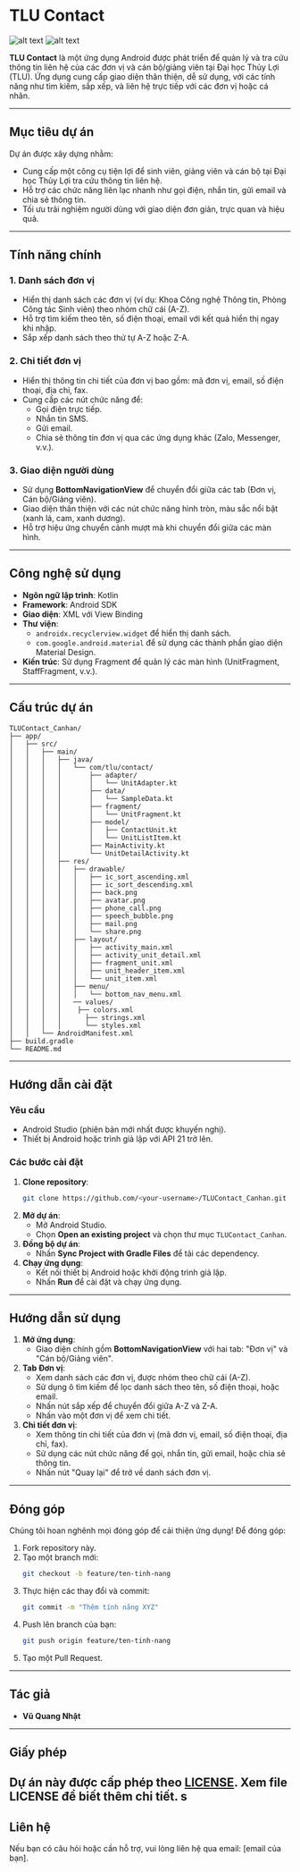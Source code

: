 # TLU Contact

![alt text](image.png) ![alt text](image-1.png)

**TLU Contact** là một ứng dụng Android được phát triển để quản lý và tra cứu thông tin liên hệ của các đơn vị và cán bộ/giảng viên tại Đại học Thủy Lợi (TLU). Ứng dụng cung cấp giao diện thân thiện, dễ sử dụng, với các tính năng như tìm kiếm, sắp xếp, và liên hệ trực tiếp với các đơn vị hoặc cá nhân.

---

## Mục tiêu dự án

Dự án được xây dựng nhằm:

- Cung cấp một công cụ tiện lợi để sinh viên, giảng viên và cán bộ tại Đại học Thủy Lợi tra cứu thông tin liên hệ.
- Hỗ trợ các chức năng liên lạc nhanh như gọi điện, nhắn tin, gửi email và chia sẻ thông tin.
- Tối ưu trải nghiệm người dùng với giao diện đơn giản, trực quan và hiệu quả.

---

## Tính năng chính

### 1. Danh sách đơn vị
- Hiển thị danh sách các đơn vị (ví dụ: Khoa Công nghệ Thông tin, Phòng Công tác Sinh viên) theo nhóm chữ cái (A-Z).
- Hỗ trợ tìm kiếm theo tên, số điện thoại, email với kết quả hiển thị ngay khi nhập.
- Sắp xếp danh sách theo thứ tự A-Z hoặc Z-A.

### 2. Chi tiết đơn vị
- Hiển thị thông tin chi tiết của đơn vị bao gồm: mã đơn vị, email, số điện thoại, địa chỉ, fax.
- Cung cấp các nút chức năng để:
    - Gọi điện trực tiếp.
    - Nhắn tin SMS.
    - Gửi email.
    - Chia sẻ thông tin đơn vị qua các ứng dụng khác (Zalo, Messenger, v.v.).

### 3. Giao diện người dùng
- Sử dụng **BottomNavigationView** để chuyển đổi giữa các tab (Đơn vị, Cán bộ/Giảng viên).
- Giao diện thân thiện với các nút chức năng hình tròn, màu sắc nổi bật (xanh lá, cam, xanh dương).
- Hỗ trợ hiệu ứng chuyển cảnh mượt mà khi chuyển đổi giữa các màn hình.

---

## Công nghệ sử dụng

- **Ngôn ngữ lập trình**: Kotlin
- **Framework**: Android SDK
- **Giao diện**: XML với View Binding
- **Thư viện**:
    - `androidx.recyclerview.widget` để hiển thị danh sách.
    - `com.google.android.material` để sử dụng các thành phần giao diện Material Design.
- **Kiến trúc**: Sử dụng Fragment để quản lý các màn hình (UnitFragment, StaffFragment, v.v.).

---

## Cấu trúc dự án

```
TLUContact_Canhan/
├── app/
│   ├── src/
│   │   ├── main/
│   │   │   ├── java/
│   │   │   │   └── com/tlu/contact/
│   │   │   │       ├── adapter/
│   │   │   │       │   └── UnitAdapter.kt
│   │   │   │       ├── data/
│   │   │   │       │   └── SampleData.kt
│   │   │   │       ├── fragment/
│   │   │   │       │   └── UnitFragment.kt
│   │   │   │       ├── model/
│   │   │   │       │   ├── ContactUnit.kt
│   │   │   │       │   └── UnitListItem.kt
│   │   │   │       ├── MainActivity.kt
│   │   │   │       └── UnitDetailActivity.kt
│   │   │   ├── res/
│   │   │   │   ├── drawable/
│   │   │   │   │   ├── ic_sort_ascending.xml
│   │   │   │   │   ├── ic_sort_descending.xml
│   │   │   │   │   ├── back.png
│   │   │   │   │   ├── avatar.png
│   │   │   │   │   ├── phone_call.png
│   │   │   │   │   ├── speech_bubble.png
│   │   │   │   │   ├── mail.png
│   │   │   │   │   └── share.png
│   │   │   │   ├── layout/
│   │   │   │   │   ├── activity_main.xml
│   │   │   │   │   ├── activity_unit_detail.xml
│   │   │   │   │   ├── fragment_unit.xml
│   │   │   │   │   ├── unit_header_item.xml
│   │   │   │   │   └── unit_item.xml
│   │   │   │   ├── menu/
│   │   │   │   │   └── bottom_nav_menu.xml
│   │   │   │   ── values/
│   │   │   │    ├── colors.xml
│   │   │   │      ├── strings.xml
│   │   │   │      └── styles.xml
│   │   └── AndroidManifest.xml
├── build.gradle
└── README.md
```

---

## Hướng dẫn cài đặt

### Yêu cầu
- Android Studio (phiên bản mới nhất được khuyến nghị).
- Thiết bị Android hoặc trình giả lập với API 21 trở lên.

### Các bước cài đặt
1. **Clone repository**:
     ```bash
     git clone https://github.com/<your-username>/TLUContact_Canhan.git
     ```
2. **Mở dự án**:
     - Mở Android Studio.
     - Chọn **Open an existing project** và chọn thư mục `TLUContact_Canhan`.
3. **Đồng bộ dự án**:
     - Nhấn **Sync Project with Gradle Files** để tải các dependency.
4. **Chạy ứng dụng**:
     - Kết nối thiết bị Android hoặc khởi động trình giả lập.
     - Nhấn **Run** để cài đặt và chạy ứng dụng.

---

## Hướng dẫn sử dụng

1. **Mở ứng dụng**:
     - Giao diện chính gồm **BottomNavigationView** với hai tab: "Đơn vị" và "Cán bộ/Giảng viên".
2. **Tab Đơn vị**:
     - Xem danh sách các đơn vị, được nhóm theo chữ cái (A-Z).
     - Sử dụng ô tìm kiếm để lọc danh sách theo tên, số điện thoại, hoặc email.
     - Nhấn nút sắp xếp để chuyển đổi giữa A-Z và Z-A.
     - Nhấn vào một đơn vị để xem chi tiết.
3. **Chi tiết đơn vị**:
     - Xem thông tin chi tiết của đơn vị (mã đơn vị, email, số điện thoại, địa chỉ, fax).
     - Sử dụng các nút chức năng để gọi, nhắn tin, gửi email, hoặc chia sẻ thông tin.
     - Nhấn nút "Quay lại" để trở về danh sách đơn vị.

---

## Đóng góp

Chúng tôi hoan nghênh mọi đóng góp để cải thiện ứng dụng! Để đóng góp:

1. Fork repository này.
2. Tạo một branch mới:
     ```bash
     git checkout -b feature/ten-tinh-nang
     ```
3. Thực hiện các thay đổi và commit:
     ```bash
     git commit -m "Thêm tính năng XYZ"
     ```
4. Push lên branch của bạn:
     ```bash
     git push origin feature/ten-tinh-nang
     ```
5. Tạo một Pull Request.

---

## Tác giả

- **Vũ Quang Nhật**

---

## Giấy phép

Dự án này được cấp phép theo [LICENSE](./LICENSE). Xem file LICENSE để biết thêm chi tiết.
s
---

## Liên hệ

Nếu bạn có câu hỏi hoặc cần hỗ trợ, vui lòng liên hệ qua email: [email của bạn].